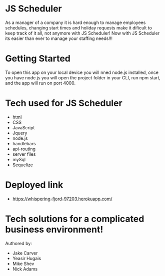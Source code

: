 # JS Scheduler

As a manager of a company it is hard enough to manage employees schedules, changing start times
and holiday requests make it dificult to keep track of it all, not anymore with JS Scheduler!
Now with JS Scheduler its easier than ever to manage your staffing needs!!!

# Getting Started
To open this app on your local device you will nned node.js installed, once you have node.js you will 
open the project folder in your CLI, run npm start, and the app will run on port 4000.

# Tech used for JS Scheduler

* html
* CSS
* JavaScript
* Jquery
* node.js
* handlebars
* api-routing
* server files
* mySql 
* Sequelize

# Deployed link
* https://whispering-fjord-97203.herokuapp.com/

# Tech solutions for a complicated business environment!
Authored by:

* Jake Carver
* Yeasir Hugais
* Mike Shev
* Nick Adams

    